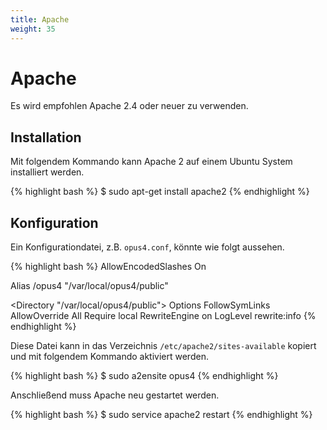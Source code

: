 ```yaml
---
title: Apache
weight: 35
---
```


# Apache

Es wird empfohlen Apache 2.4 oder neuer zu verwenden.

## Installation

Mit folgendem Kommando kann Apache 2 auf einem Ubuntu System installiert werden.

{% highlight bash %}
$ sudo apt-get install apache2
{% endhighlight %}

## Konfiguration

Ein Konfigurationdatei, z.B. `opus4.conf`, könnte wie folgt
aussehen.

{% highlight bash %}
AllowEncodedSlashes On

Alias /opus4 "/var/local/opus4/public"

<Directory "/var/local/opus4/public">
  Options FollowSymLinks
  AllowOverride All
  Require local
  RewriteEngine on
  LogLevel rewrite:info
</Directory>
{% endhighlight %}

Diese Datei kann in das Verzeichnis `/etc/apache2/sites-available` kopiert und mit folgendem Kommando aktiviert werden.

{% highlight bash %}
$ sudo a2ensite opus4
{% endhighlight %}

Anschließend muss Apache neu gestartet werden.

{% highlight bash %}
$ sudo service apache2 restart
{% endhighlight %}
